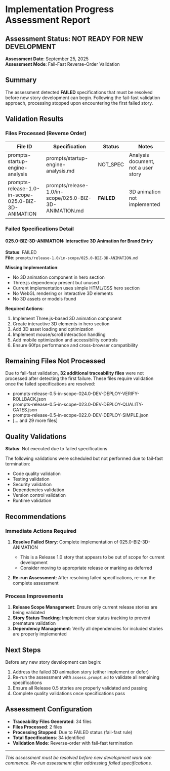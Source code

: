 # Implementation Progress Assessment Report

## Assessment Status: NOT READY FOR NEW DEVELOPMENT

**Assessment Date**: September 25, 2025  
**Assessment Mode**: Fail-Fast Reverse-Order Validation

## Summary

The assessment detected **FAILED** specifications that must be resolved before new story development can begin. Following the fail-fast validation approach, processing stopped upon encountering the first failed story.

## Validation Results

### Files Processed (Reverse Order)

| File ID | Specification | Status | Notes |
|---------|---------------|--------|-------|
| prompts-startup-engine-analysis | prompts/startup-engine-analysis.md | NOT_SPEC | Analysis document, not a user story |
| prompts-release-1.0-in-scope-025.0-BIZ-3D-ANIMATION | prompts/release-1.0/in-scope/025.0-BIZ-3D-ANIMATION.md | **FAILED** | 3D animation not implemented |

### Failed Specifications Detail

#### 025.0-BIZ-3D-ANIMATION: Interactive 3D Animation for Brand Entry

**Status**: FAILED  
**File**: `prompts/release-1.0/in-scope/025.0-BIZ-3D-ANIMATION.md`

**Missing Implementation**:
- No 3D animation component in hero section
- Three.js dependency present but unused
- Current implementation uses simple HTML/CSS hero section
- No WebGL rendering or interactive 3D elements
- No 3D assets or models found

**Required Actions**:
1. Implement Three.js-based 3D animation component
2. Create interactive 3D elements in hero section
3. Add 3D asset loading and optimization
4. Implement mouse/scroll interaction handling
5. Add mobile optimization and accessibility controls
6. Ensure 60fps performance and cross-browser compatibility

## Remaining Files Not Processed

Due to fail-fast validation, **32 additional traceability files** were not processed after detecting the first failure. These files require validation once the failed specifications are resolved:

- prompts-release-0.5-in-scope-024.0-DEV-DEPLOY-VERIFY-ROLLBACK.json
- prompts-release-0.5-in-scope-023.0-DEV-DEPLOY-QUALITY-GATES.json
- prompts-release-0.5-in-scope-022.0-DEV-DEPLOY-SIMPLE.json
- [... and 29 more files]

## Quality Validations

**Status**: Not executed due to failed specifications

The following validations were scheduled but not performed due to fail-fast termination:
- Code quality validation
- Testing validation
- Security validation
- Dependencies validation
- Version control validation
- Runtime validation

## Recommendations

### Immediate Actions Required

1. **Resolve Failed Story**: Complete implementation of 025.0-BIZ-3D-ANIMATION
   - This is a Release 1.0 story that appears to be out of scope for current development
   - Consider moving to appropriate release or marking as deferred

2. **Re-run Assessment**: After resolving failed specifications, re-run the complete assessment

### Process Improvements

1. **Release Scope Management**: Ensure only current release stories are being validated
2. **Story Status Tracking**: Implement clear status tracking to prevent premature validation
3. **Dependency Management**: Verify all dependencies for included stories are properly implemented

## Next Steps

Before any new story development can begin:

1. Address the failed 3D animation story (either implement or defer)
2. Re-run the assessment with `assess.prompt.md` to validate all remaining specifications
3. Ensure all Release 0.5 stories are properly validated and passing
4. Complete quality validations once specifications pass

## Assessment Configuration

- **Traceability Files Generated**: 34 files
- **Files Processed**: 2 files
- **Processing Stopped**: Due to FAILED status (fail-fast rule)
- **Total Specifications**: 34 identified
- **Validation Mode**: Reverse-order with fail-fast termination

---

*This assessment must be resolved before new development work can commence. Re-run assessment after addressing failed specifications.*
